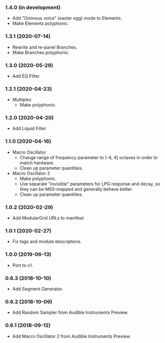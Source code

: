 ### 1.4.0 (in development)
- Add "Ominous voice" (easter egg) mode to Elements.
- Make Elements polyphonic.

### 1.3.1 (2020-07-14)
- Rewrite and re-panel Branches.
- Make Branches polyphonic.

### 1.3.0 (2020-05-29)
- Add EQ Filter.

### 1.2.1 (2020-04-23)
- Multiples
	- Make polyphonic.

### 1.2.0 (2020-04-20)
- Add Liquid Filter

### 1.1.0 (2020-04-16)
- Macro Oscillator
	- Change range of frequency parameter to [-4, 4] octaves in order to match hardware.
	- Clean up parameter quantities.
- Macro Oscillator 2
	- Make polyphonic.
	- Use separate "invisible" parameters for LPG response and decay, so they can be MIDI-mapped and generally behave better.
	- Clean up parameter quantities.

### 1.0.2 (2020-02-29)
- Add ModularGrid URLs to manifest.

### 1.0.1 (2020-02-27)
- Fix tags and module descriptions.

### 1.0.0 (2019-06-13)
- Port to v1.

### 0.6.3 (2018-10-10)
- Add Segment Generator.

### 0.6.2 (2018-10-09)
- Add Random Sampler from Audible Instruments Preview.

### 0.6.1 (2018-09-12)
- Add Macro Oscillator 2 from Audible Instruments Preview.
